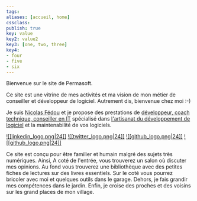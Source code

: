 ```yaml
---
tags:
aliases: [accueil, home]
cssclass:
publish: true
key: value
key2: value2
key3: [one, two, three]
key4:
- four
- five
- six
---
```


Bienvenue sur le site de Permasoft.

Ce site est une vitrine de mes activités et ma vision de mon métier de conseiller et développeur de logiciel.
Autrement dis, bienvenue chez moi :-)

Je suis [Nicolas Fédou](00%20Entrée/Nicolas%20Fédou.md) et je propose des prestations de [développeur, coach technique, conseiller en IT](00%20Entrée/Offres%20de%20services.md) spécialisé dans [l'artisanat du développement de logiciel](https://manifesto.softwarecraftsmanship.org/#/fr-fr) et la maintenabilité de vos logiciels.

<span class="right-align">[![[linkedin_logo.png|24]]](https://www.linkedin.com/in/nicolas-fedou/) [![[twitter_logo.png|24]]](https://twitter.com/CoulasFedou) [![[github_logo.png|24]]](https://github.com/coulas) [![[github_logo.png|24]]](https://github.com/PermaSoft)</span>

Ce site est conçu pour être familier et humain malgré des sujets très numériques.
Ainsi, 
A coté de l'entrée, vous trouverez un salon où discuter mes opinions.
Au fond vous trouverez une bibliothèque avec des petites fiches de lectures sur des livres essentiels.
Sur le coté vous pourrez bricoler avec moi et quelques outils dans le garage.
Dehors, je fais grandir mes compétences dans le jardin.
Enfin, je croise des proches et des voisins sur les grand places de mon village.
